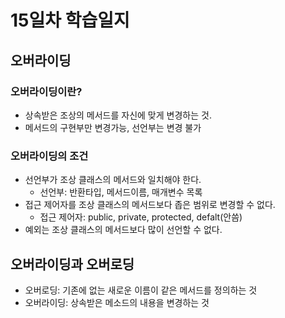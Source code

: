 # 15일차 학습일지

## 오버라이딩

### 오버라이딩이란?
- 상속받은 조상의 메서드를 자신에 맞게 변경하는 것.
- 메서드의 구현부만 변경가능, 선언부는 변경 불가

### 오버라이딩의 조건
- 선언부가 조상 클래스의 메서드와 일치해야 한다.
    - 선언부: 반환타입, 메서드이름, 매개변수 목록
- 접근 제어자를 조상 클래스의 메서드보다 좁은 범위로 변경할 수 없다.
    - 접근 제어자: public, private, protected, defalt(안씀)
- 예외는 조상 클래스의 메서드보다 많이 선언할 수 없다.

## 오버라이딩과 오버로딩
- 오버로딩: 기존에 없는 새로운 이름이 같은 메서드를 정의하는 것
- 오버라이딩: 상속받은 메소드의 내용을 변경하는 것
